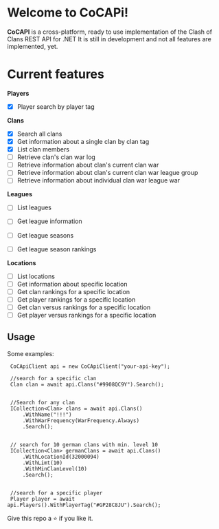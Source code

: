 # Welcome to CoCAPi!

 **CoCAPI** is a cross-platform, ready to use implementation of the Clash of Clans REST API for .NET
 It is still in development and not all features are implemented, yet. 


# Current features
**Players**
 - [x] Player search by player tag
 
 **Clans**
 
 - [x] Search all clans
 - [x] Get information about a single clan by clan tag
 - [x] List clan members
 - [ ] Retrieve clan's clan war log
 - [ ] Retrieve information about clan's current clan war
 - [ ] Retrieve information about clan's current clan war league group
 - [ ] Retrieve information about individual clan war league war

 **Leagues**
 

 - [ ] List leagues
 - [ ] Get league information
 - [ ] Get league seasons
 - [ ] Get league season rankings
 
 
 **Locations**
 - [ ] List locations
 - [ ] Get information about specific location
 - [ ] Get clan rankings for a specific location
 - [ ] Get player rankings for a specific location
 - [ ] Get clan versus rankings for a specific location
 - [ ] Get player versus rankings for a specific location

## Usage

Some examples:

     CoCApiClient api = new CoCApiClient("your-api-key");
     
     //search for a specific clan
     Clan clan = await api.Clans("#9908QC9Y").Search();
     
     
     //Search for any clan
     ICollection<Clan> clans = await api.Clans()
	     .WithName("!!!")
	     .WithWarFrequency(WarFrequency.Always)
	     .Search();
	     
	     
	 // search for 10 german clans with min. level 10
	 ICollection<Clan> germanClans = await api.Clans()
		 .WithLocationId(32000094)
		 .WithLimt(10)
		 .WithMinClanLevel(10)
		 .Search();


     //search for a specific player
     Player player = await api.Players().WithPlayerTag("#GP28C8JU").Search();


Give this repo a ⭐ if you like it. 


